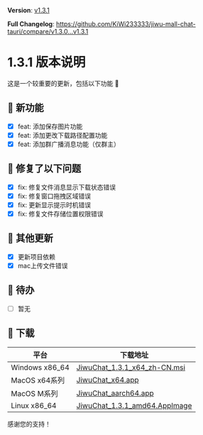 **Version**: [v1.3.1](https://github.com/KiWi233333/jiwu-mall-chat-tauri/blob/main/.github/releasemd/v1.3.1.md)

**Full Changelog**: <https://github.com/KiWi233333/jiwu-mall-chat-tauri/compare/v1.3.0...v1.3.1>

# 1.3.1 版本说明

这是一个较重要的更新，包括以下功能 🧪

## 🔮 新功能

- [x] feat: 添加保存图片功能
- [x] feat: 添加更改下载路径配置功能
- [x] feat: 添加群广播消息功能（仅群主）

## 🔨 修复了以下问题

- [x] fix: 修复文件消息显示下载状态错误
- [x] fix: 修复窗口拖拽区域错误
- [x] fix: 更新显示提示时机错误
- [x] fix: 修复文件存储位置权限错误

## 🧿 其他更新

- [x] 更新项目依赖
- [x] mac上传文件错误

## 📌 待办

- [ ] 暂无

## 🧪 下载

| 平台 | 下载地址 |
| --- | --- |
| Windows x86_64 | [JiwuChat_1.3.1_x64_zh-CN.msi](https://github.com/KiWi233333/jiwu-mall-chat-tauri/releases/download/v1.3.1/JiwuChat_1.3.1_x64_zh-CN.msi) |
| MacOS x64系列 | [JiwuChat_x64.app](https://github.com/KiWi233333/jiwu-mall-chat-tauri/releases/download/v1.3.1/JiwuChat_x64.app) |
| MacOS M系列 | [JiwuChat_aarch64.app](https://github.com/KiWi233333/jiwu-mall-chat-tauri/releases/download/v1.3.1/JiwuChat_aarch64.app) |
| Linux x86_64 | [JiwuChat_1.3.1_amd64.AppImage](https://github.com/KiWi233333/jiwu-mall-chat-tauri/releases/download/v1.3.1/JiwuChat_1.3.1_amd64.AppImage) |

感谢您的支持！
